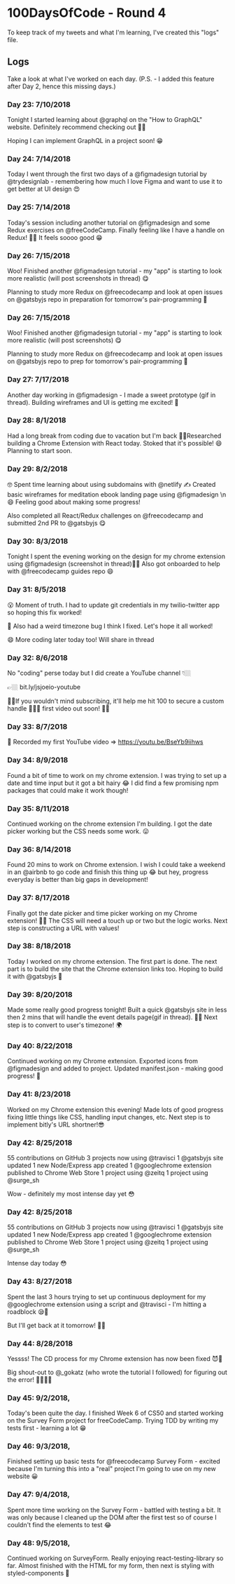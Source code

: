 # 100DaysOfCode - Round 4
To keep track of my tweets and what I'm learning, I've created this "logs" file.

## Logs
Take a look at what I've worked on each day. (P.S. - I added this feature after Day 2, hence this missing days.)

### Day 23: 7/10/2018
Tonight I started learning about @graphql on the "How to GraphQL" website. Definitely recommend checking out 👍🏼

Hoping I can implement GraphQL in a project soon! 😁
### Day 24: 7/14/2018
Today I went through the first two days of a @figmadesign tutorial by @trydesignlab - remembering how much I love Figma and want to use it to get better at UI design 😍
### Day 25: 7/14/2018
Today's session including another tutorial on @figmadesign and some Redux exercises on @freeCodeCamp. Finally feeling like I have a handle on Redux! 🙌🏼 It feels soooo good 😁
### Day 26: 7/15/2018
Woo! Finished another @figmadesign tutorial - my "app" is starting to look more realistic (will post screenshots in thread) 😋

Planning to study more Redux on @freecodecamp and look at open issues on @gatsbyjs repo in preparation for tomorrow's pair-programming 🕺
### Day 26: 7/15/2018
Woo! Finished another @figmadesign tutorial - my "app" is starting to look more realistic (will post screenshots) 😋

Planning to study more Redux on @freecodecamp and look at open issues on @gatsbyjs repo to prep for tomorrow's pair-programming 🕺
### Day 27: 7/17/2018
Another day working in @figmadesign - I made a sweet prototype (gif in thread).  Building wireframes and UI is getting me excited! 🕺

### Day 28: 8/1/2018
Had a long break from coding due to vacation but I'm back 🙌🏼Researched building a Chrome Extension with React today. Stoked that it's possible! 😄 Planning to start soon.

### Day 29: 8/2/2018
🤓 Spent time learning about using subdomains with @netlify ✍️ Created basic wireframes for meditation ebook landing page using @figmadesign \n😄 Feeling good about making some progress!

Also completed all React/Redux challenges on @freecodecamp and submitted 2nd PR to @gatsbyjs 😋

### Day 30: 8/3/2018
Tonight I spent the evening working on the design for my chrome extension using @figmadesign (screenshot in thread)🙌🏼 Also got onboarded to help with @freecodecamp guides repo 😄

### Day 31: 8/5/2018
😮 Moment of truth. I had to update git credentials in my twilio-twitter app so hoping this fix worked! 

📅 Also had a weird timezone bug I think I fixed. Let's hope it all worked!

😄 More coding later today too! Will share in thread 

### Day 32: 8/6/2018
No "coding" perse today but I did create a YouTube channel 👇🏼

👉🏼 bit.ly/jsjoeio-youtube 

☝🏼If you wouldn't mind subscribing, it'll help me hit 100 to secure a custom handle 🙏🏼😁 first video out soon! 🤞🏼

### Day 33: 8/7/2018
🙈 Recorded my first YouTube video => https://youtu.be/BseYb9iihws

### Day 34: 8/9/2018
Found a bit of time to work on my chrome extension. I was trying to set up a date and time input but it got a bit hairy 😂 I did find a few promising npm packages that could make it work though!

### Day 35: 8/11/2018
Continued working on the chrome extension I'm building. I got the date picker working but the CSS needs some work. 😛

### Day 36: 8/14/2018
Found 20 mins to work on Chrome extension. I wish I could take a weekend in an @airbnb to go code and finish this thing up 😂 but hey, progress everyday is better than big gaps in development! 

### Day 37: 8/17/2018
Finally got the date picker and time picker working on my Chrome extension! 🙌🏼 The CSS will need a touch up or two but the logic works. Next step is constructing a URL with values! 

### Day 38: 8/18/2018
Today I worked on my chrome extension. The first part is done. The next part is to build the site that the Chrome extension links too. Hoping to build it with @gatsbyjs 💜

### Day 39: 8/20/2018
Made some really good progress tonight! Built a quick @gatsbyjs site in less then 2 mins that will handle the event details page(gif in thread). 🙌🏼 Next step is to convert to user's timezone! 🌍

### Day 40: 8/22/2018
Continued working on my Chrome extension. Exported icons from @figmadesign and added to project. Updated manifest.json - making good progress! 🐶

### Day 41: 8/23/2018
Worked on my Chrome extension this evening! Made lots of good progress fixing little things like CSS, handling input changes, etc. Next step is to implement bitly's URL shortner!😎

### Day 42: 8/25/2018
55 contributions on GitHub
3 projects now using @travisci
1 @gatsbyjs site updated 
1 new Node/Express app created
1 @googlechrome extension published to Chrome Web Store 
1 project using @zeitq
1 project using @surge_sh

Wow - definitely my most intense day yet 😳 

### Day 42: 8/25/2018
55 contributions on GitHub
3 projects now using @travisci
1 @gatsbyjs site updated 
1 new Node/Express app created
1 @googlechrome extension published to Chrome Web Store 
1 project using @zeitq
1 project using @surge_sh

Intense day today 😳

### Day 43: 8/27/2018
Spent the last 3 hours trying to set up continuous deployment for my @googlechrome extension using a script and @travisci - I'm hitting a roadblock 😪🚧

But I'll get back at it tomorrow! ✊🏼

### Day 44: 8/28/2018
Yessss! The CD process for my Chrome extension has now been fixed 😈🤘

Big shout-out to @_gokatz (who wrote the tutorial I followed) for figuring out the error! 🙏🏼🙌🏼

### Day 45: 9/2/2018,
Today's been quite the day. I finished Week 6 of CS50 and started working on the Survey Form project for freeCodeCamp. Trying TDD by writing my tests first - learning a lot 😁

### Day 46: 9/3/2018,
Finished setting up basic tests for @freecodecamp Survey Form - excited because I'm turning this into a "real" project I'm going to use on my new website 😀

### Day 47: 9/4/2018,
Spent more time working on the Survey Form - battled with testing a bit. It was only because I cleaned up the DOM after the first test so of course I couldn't find the elements to test 😂

### Day 48: 9/5/2018,
Continued working on SurveyForm. Really enjoying react-testing-library so far. Almost finished with the HTML for my form, then next is styling with styled-components 💅
